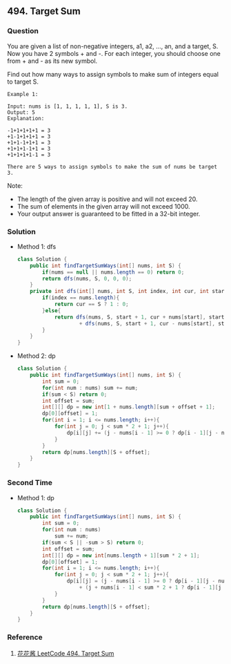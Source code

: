 ## 494. Target Sum

### Question
You are given a list of non-negative integers, a1, a2, ..., an, and a target, S. Now you have 2 symbols + and -. For each integer, you should choose one from + and - as its new symbol.

Find out how many ways to assign symbols to make sum of integers equal to target S.

```
Example 1:

Input: nums is [1, 1, 1, 1, 1], S is 3.
Output: 5
Explanation:

-1+1+1+1+1 = 3
+1-1+1+1+1 = 3
+1+1-1+1+1 = 3
+1+1+1-1+1 = 3
+1+1+1+1-1 = 3

There are 5 ways to assign symbols to make the sum of nums be target 3.
```

Note:
* The length of the given array is positive and will not exceed 20.
* The sum of elements in the given array will not exceed 1000.
* Your output answer is guaranteed to be fitted in a 32-bit integer.

### Solution
* Method 1: dfs
  ```Java
  class Solution {
      public int findTargetSumWays(int[] nums, int S) {
          if(nums == null || nums.length == 0) return 0;
          return dfs(nums, S, 0, 0, 0);
      }
      private int dfs(int[] nums, int S, int index, int cur, int start){
          if(index == nums.length){
              return cur == S ? 1 : 0;
          }else{
              return dfs(nums, S, start + 1, cur + nums[start], start + 1)
                      + dfs(nums, S, start + 1, cur - nums[start], start + 1);
          }
      }
  }
  ```

* Method 2: dp
  ```Java
  class Solution {
      public int findTargetSumWays(int[] nums, int S) {
          int sum = 0;
          for(int num : nums) sum += num;
          if(sum < S) return 0;
          int offset = sum;
          int[][] dp = new int[1 + nums.length][sum + offset + 1];
          dp[0][offset] = 1;
          for(int i = 1; i <= nums.length; i++){
              for(int j = 0; j < sum * 2 + 1; j++){
                  dp[i][j] += (j - nums[i - 1] >= 0 ? dp[i - 1][j - nums[i - 1]]: 0) + (j + nums[i - 1] < 2 * sum + 1 ? dp[i - 1][j + nums[i - 1]]: 0);
              }
          }
          return dp[nums.length][S + offset];
      }
  }
  ```

### Second Time
* Method 1: dp
	```Java
	class Solution {
		public int findTargetSumWays(int[] nums, int S) {
			int sum = 0;
			for(int num : nums)
				sum += num;
			if(sum < S || -sum > S) return 0;
			int offset = sum;
			int[][] dp = new int[nums.length + 1][sum * 2 + 1];
			dp[0][offset] = 1;
			for(int i = 1; i <= nums.length; i++){
				for(int j = 0; j < sum * 2 + 1; j++){
					dp[i][j] = (j - nums[i - 1] >= 0 ? dp[i - 1][j - nums[i - 1]]: 0)
						+ (j + nums[i - 1] < sum * 2 + 1 ? dp[i - 1][j + nums[i - 1]]: 0);
				}
			}
			return dp[nums.length][S + offset];
		}
	}
	```

### Reference
1. [花花酱 LeetCode 494. Target Sum](http://zxi.mytechroad.com/blog/dynamic-programming/leetcode-494-target-sum/)